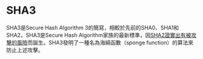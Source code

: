 # SHA3

SHA3是Secure Hash Algorithm 3的簡寫，相較於先前的SHA0、SHA1和SHA2，SHA3是Secure Hash Algorithm家族的最新標準，因[SHA2證實出有被攻擊的風險](sha256.md)而誕生。SHA3發明了一種名為海綿函數（sponge function）的算法來防止上述攻擊。

